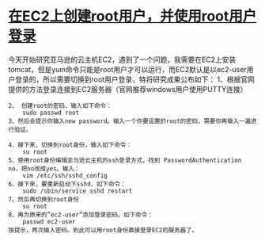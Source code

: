 # [在EC2上创建root用户，并使用root用户登录](https://my.oschina.net/u/660932/blog/198344)

 今天开始研究亚马逊的云主机EC2，遇到了一个问题，我需要在EC2上安装tomcat，但是yum命令只能是root用户才可以运行，而EC2默认是以ec2-user用户登录的，所以需要切换到root用户登录，特将研究成果公布如下：
    1、根据官网提供的方法登录连接到EC2服务器（官网推荐windows用户使用PUTTY连接）

    2、 创建root的密码，输入如下命令：
        sudo passwd root
    3、然后会提示你输入new password。输入一个你要设置的root的密码，需要你再输入一遍进行验证。

    4、接下来，切换到root身份，输入如下命令：
        su root
    5、使用root身份编辑亚马逊云主机的ssh登录方式，找到 PasswordAuthentication no，把no改成yes。输入：
        vim /etc/ssh/sshd_config
    6、接下来，要重新启动下sshd，如下命令：
        sudo /sbin/service sshd restart
    7、然后再切换到root身份
        su root
    8、再为原来的”ec2-user”添加登录密码。如下命令：
        passwd ec2-user
    按提示，两次输入密码。到此可以用root身份直接登录EC2的服务器了。